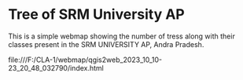 # Tree of SRM University AP
This is a simple webmap showing the number of tress along with their classes present in the SRM UNIVERSITY AP, Andra Pradesh.

file:///F:/CLA-1/webmap/qgis2web_2023_10_10-23_20_48_032790/index.html
